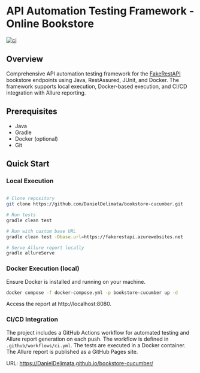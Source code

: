# API Automation Testing Framework - Online Bookstore

[![ci](https://github.com/DanielDelimata/bookstore-cucumber/actions/workflows/ci.yml/badge.svg)](https://github.com/DanielDelimata/bookstore-cucumber/actions/workflows/ci.yml)

## Overview
Comprehensive API automation testing framework for the [FakeRestAPI](https://fakerestapi.azurewebsites.net/index.html) bookstore endpoints using Java, RestAssured, JUnit,
and Docker.
The framework supports local execution, Docker-based execution, and CI/CD integration with Allure reporting.

## Prerequisites
- Java
- Gradle
- Docker (optional)
- Git

## Quick Start

[//]: # (TODO add screenshots)
### Local Execution

```bash

# Clone repository
git clone https://github.com/DanielDelimata/bookstore-cucumber.git

# Run tests
gradle clean test

# Run with custom base URL
gradle clean test -Dbase.url=https://fakerestapi.azurewebsites.net

# Serve Allure report locally
gradle allureServe
```

### Docker Execution (local)

Ensure Docker is installed and running on your machine.

```bash
docker compose -f docker-compose.yml -p bookstore-cucumber up -d
```

Access the report at http://localhost:8080.

### CI/CD Integration

The project includes a GitHub Actions workflow for automated testing and Allure report generation on each push.
The workflow is defined in `.github/workflows/ci.yml`.
The tests are executed in a Docker container.
The Allure report is published as a GitHub Pages site.


URL: https://DanielDelimata.github.io/bookstore-cucumber/
